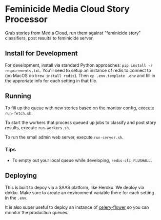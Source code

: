 Feminicide Media Cloud Story Processor
======================================

Grab stories from Media Cloud, run them against "feminicide story" classifiers, post results to feminicide server.

Install for Development
-----------------------

For development, install via standard Python approaches: `pip install -r requirements.txt`.
You'll need to setup an instance of redis to connect to (on MacOS do `brew install redis`).
Then `cp .env.template .env` and fill in the approriate info for each setting in that file.

Running
-------

To fill up the queue with new stories based on the monitor config, execute `run-fetch.sh`.

To start the workers that process queued up jobs to classify and post story results, execute `run-workers.sh`.

To run the small admin web server, execute `run-server.sh`.

### Tips

* To empty out your local queue while developing, `redis-cli FLUSHALL`.

Deploying
---------

This is built to depoy via a SAAS platform, like Heroku. We deploy via dokku. Make sure to create an environment
variable there for each setting in the `.env`.

It is also super useful to deploy an instance of [celery-flower](https://flower.readthedocs.io/en/latest/) so you can
monitor the production queues.
